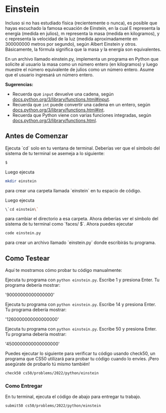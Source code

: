 # Einstein

Incluso si no has estudiado física (recientemente o nunca), es posible que hayas escuchado la famosa ecuación de Einstein, en la cual E representa la energía (medida en julios), m representa la masa (medida en kilogramos), y c representa la velocidad de la luz (medida aproximadamente en 300000000 metros por segundo), según Albert Einstein y otros. Básicamente, la fórmula significa que la masa y la energía son equivalentes.

En un archivo llamado einstein.py, implementa un programa en Python que solicite al usuario la masa como un número entero (en kilogramos) y luego muestre el número equivalente de julios como un número entero. Asume que el usuario ingresará un número entero.

**Sugerencias:**

- Recuerda que `input` devuelve una cadena, según [docs.python.org/3/library/functions.html#input](https://docs.python.org/3/library/functions.html#input).
- Recuerda que `int` puede convertir una cadena en un entero, según [docs.python.org/3/library/functions.html#int](https://docs.python.org/3/library/functions.html#int).
- Recuerda que Python viene con varias funciones integradas, según [docs.python.org/3/library/functions.html](https://docs.python.org/3/library/functions.html).

## Antes de Comenzar

Ejecuta \`cd\` solo en tu ventana de terminal. Deberías ver que el símbolo del sistema de tu terminal se asemeja a lo siguiente:

```bash
$
```

Luego ejecuta

```bash
mkdir einstein
```

para crear una carpeta llamada \`einstein\` en tu espacio de código.

Luego ejecuta

```bash
\`cd einstein\`
```

para cambiar el directorio a esa carpeta. Ahora deberías ver el símbolo del sistema de tu terminal como \`faces/ $\`. Ahora puedes ejecutar

```bash
code einstein.py
```

para crear un archivo llamado \`einstein.py\` donde escribirás tu programa.

## Como Testear

Aquí te mostramos cómo probar tu código manualmente:

Ejecuta tu programa con `python einstein.py`. Escribe 1 y presiona Enter. Tu programa debería mostrar:

'90000000000000000'

Ejecuta tu programa con `python einstein.py`. Escribe 14 y presiona Enter. Tu programa debería mostrar:

'1260000000000000000'

Ejecuta tu programa con `python einstein.py`. Escribe 50 y presiona Enter. Tu programa debería mostrar:

'4500000000000000000'

Puedes ejecutar lo siguiente para verificar tu código usando check50, un programa que CS50 utilizará para probar tu código cuando lo envíes. ¡Pero asegúrate de probarlo tú mismo también!

```bash
check50 cs50/problems/2022/python/einstein
```

### Como Entregar

En tu terminal, ejecuta el código de abajo para entregar tu trabajo.

```bash
submit50 cs50/problems/2022/python/einstein
```
